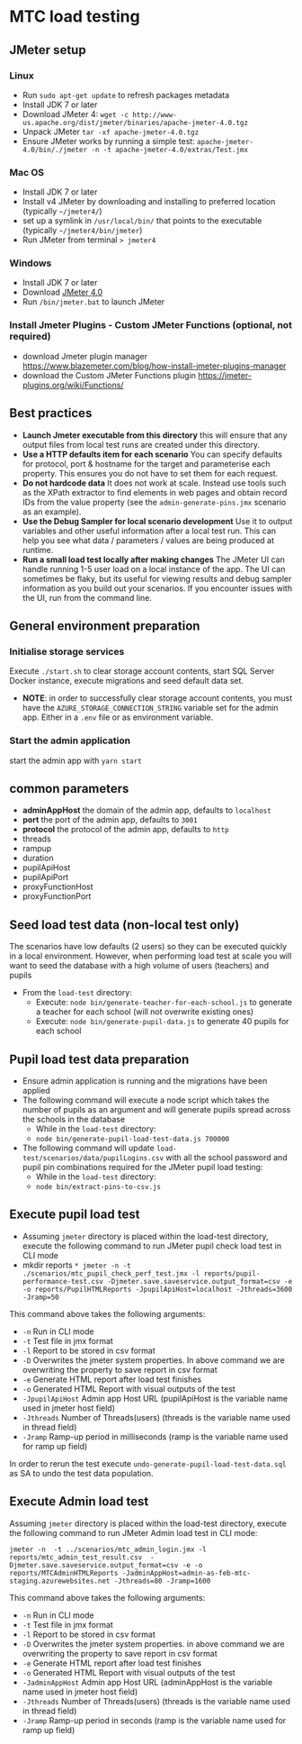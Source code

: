 # MTC load testing

## JMeter setup
### Linux
* Run `sudo apt-get update` to refresh packages metadata
* Install JDK 7 or later
* Download JMeter 4: `wget -c http://www-us.apache.org/dist/jmeter/binaries/apache-jmeter-4.0.tgz`
* Unpack JMeter `tar -xf apache-jmeter-4.0.tgz`
* Ensure JMeter works by running a simple test:
`apache-jmeter-4.0/bin/./jmeter -n -t apache-jmeter-4.0/extras/Test.jmx`

### Mac OS
* Install JDK 7 or later
* Install v4 JMeter by downloading and installing to preferred location (typically `~/jmeter4/`)
* set up a symlink in `/usr/local/bin/` that points to the executable (typically `~/jmeter4/bin/jmeter`)
* Run JMeter from terminal `> jmeter4`

### Windows
* Install JDK 7 or later
* Download [JMeter 4.0](http://www-us.apache.org/dist/jmeter/binaries/apache-jmeter-4.0.tgz)
* Run `/bin/jmeter.bat` to launch JMeter

### Install Jmeter Plugins - Custom JMeter Functions (optional, not required)
* download Jmeter plugin manager
https://www.blazemeter.com/blog/how-install-jmeter-plugins-manager
* download the Custom JMeter Functions plugin
https://jmeter-plugins.org/wiki/Functions/

## Best practices
* **Launch Jmeter executable from this directory** this will ensure that any output files from local test runs are created under this directory.
* **Use a HTTP defaults item for each scenario** You can specify defaults for protocol, port & hostname for the target and parameterise each property.  This ensures you do not have to set them for each request.
* **Do not hardcode data** It does not work at scale.  Instead use tools such as the XPath extractor to find elements in web pages and obtain record IDs from the value property (see the `admin-generate-pins.jmx` scenario as an example).
* **Use the Debug Sampler for local scenario development** Use it to output variables and other useful information after a local test run.  This can help you see what data / parameters / values are being produced at runtime.
* **Run a small load test locally after making changes**  The JMeter UI can handle running 1-5 user load on a local instance of the app.  The UI can sometimes be flaky, but its useful for viewing results and debug sampler information as you build out your scenarios.  If you encounter issues with the UI, run from the command line.


## General environment preparation
### Initialise storage services
Execute `./start.sh` to clear storage account contents, start SQL Server Docker instance, execute migrations and seed default data set.
* **NOTE**: in order to successfully clear storage account contents, you must have the `AZURE_STORAGE_CONNECTION_STRING` variable set for the admin app.  Either in a `.env` file or as environment variable.
### Start the admin application
start the admin app with `yarn start`

## common parameters

- **adminAppHost** the domain of the admin app, defaults to `localhost`
- **port** the port of the admin app, defaults to `3001`
- **protocol** the protocol of the admin app, defaults to `http`
- threads
- rampup
- duration
- pupilApiHost
- pupilApiPort
- proxyFunctionHost
- proxyFunctionPort




## Seed load test data (non-local test only)
The scenarios have low defaults (2 users) so they can be executed quickly in a local environment.  However, when performing load test at scale you will want to seed the database with a high volume of users (teachers) and pupils
* From the `load-test` directory:
    * Execute: `node bin/generate-teacher-for-each-school.js` to generate a teacher for each school (will not overwrite existing ones)
    * Execute: `node bin/generate-pupil-data.js` to generate 40 pupils for each school

## Pupil load test data preparation
* Ensure admin application is running and the migrations have been applied
* The following command will execute a node script which takes the number of pupils as an argument and will generate pupils spread across the schools in the database
    * While in the `load-test` directory:
    * `node bin/generate-pupil-load-test-data.js 700000`
* The following command will update `load-test/scenarios/data/pupilLogins.csv` with all the school password and pupil pin combinations required for the JMeter pupil load testing:
    * While in the `load-test` directory:
    * `node bin/extract-pins-to-csv.js`

## Execute pupil load test
* Assuming `jmeter` directory is placed within the load-test directory, execute the following command to run JMeter pupil check load test in CLI mode
* mkdir reports
``* jmeter -n -t ./scenarios/mtc_pupil_check_perf_test.jmx -l reports/pupil-performance-test.csv -Djmeter.save.saveservice.output_format=csv -e -o reports/PupilHTMLReports -JpupilApiHost=localhost -Jthreads=3600 -Jramp=50
``

This command above takes the following arguments:
* `-n` Run in CLI mode
* `-t` Test file in jmx format
* `-l` Report to be stored in csv format
* `-D` Overwrites the jmeter system properties. In above command we are overwriting the property to save report in csv format
* `-e` Generate HTML report after load test finishes
* `-o` Generated HTML Report with visual outputs of the test
* `-JpupilApiHost` Admin app Host URL (pupilApiHost is the variable name used in jmeter host field)
* `-Jthreads` Number of Threads(users) (threads is the variable name used in thread field)
* `-Jramp` Ramp-up period in milliseconds (ramp is the variable name used for ramp up field)

In order to rerun the test execute `undo-generate-pupil-load-test-data.sql` as SA to undo the test data population.

## Execute Admin load test
Assuming `jmeter` directory is placed within the load-test directory, execute the following command to run JMeter Admin load test in CLI mode:

`` jmeter -n  -t ../scenarios/mtc_admin_login.jmx -l reports/mtc_admin_test_result.csv  -Djmeter.save.saveservice.output_format=csv -e -o reports/MTCAdminHTMLReports -JadminAppHost=admin-as-feb-mtc-staging.azurewebsites.net -Jthreads=80 -Jramp=1600
``

This command above takes the following arguments:
* `-n` Run in CLI mode
* `-t` Test file in jmx format
* `-l` Report to be stored in csv format
* `-D` Overwrites the jmeter system properties. in above command we are overwriting the property to save report in csv format
* `-e` Generate HTML report after load test finishes
* `-o` Generated HTML Report with visual outputs of the test
* `-JadminAppHost` Admin app Host URL (adminAppHost is the variable name used in jmeter host field)
* `-Jthreads` Number of Threads(users) (threads is the variable name used in thread field)
* `-Jramp` Ramp-up period  in seconds (ramp is the variable name used for ramp up field)
